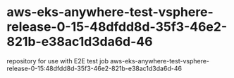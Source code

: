 # aws-eks-anywhere-test-vsphere-release-0-15-48dfdd8d-35f3-46e2-821b-e38ac1d3da6d-46
repository for use with E2E test job aws-eks-anywhere-test-vsphere-release-0-15:48dfdd8d-35f3-46e2-821b-e38ac1d3da6d-46

